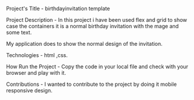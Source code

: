 Project's Title - birthdayinvitation template

Project Description - In this project i have been used flex and grid to show case the containers it is a normal birthday invitation with the mage and some text.
  
My application does to show the normal design of the invitation.

Technologies - html ,css.

How Run the Project - Copy the code in your local file and check with your browser and play with it.

Contributions - I wanted to contribute to the project by doing it mobile responsive design.
